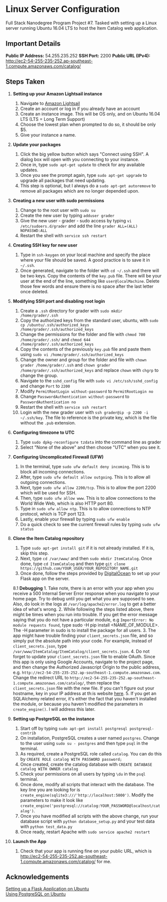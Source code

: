 # Linux Server Configuration

Full Stack Nanodegree Program Project #7. Tasked with setting up a Linux server running Ubuntu 16.04 LTS to host the Item Catalog web application.

## Important Details

__Public IP Address:__ 54.255.235.252
__SSH Port:__ 2200
__Public URL (IPv4):__ <http://ec2-54-255-235-252.ap-southeast-1.compute.amazonaws.com/catalog/>

## Steps Taken

1. **Setting up your Amazon Lightsail instance**
	1. Navigate to [Amazon Lightsail](https://lightsail.aws.amazon.com)
	2. Create an account or log in if you already have an account
	3. Create an instance image. This will be OS only, and on Ubuntu 16.04 LTS (LTS = Long Term Support)
	4. Choose the lowest plan when prompted to do so, it should be only $5.
	5. Give your instance a name.

2. **Update your packages**
	1. Click the big yellow button which says "Connect using SSH". A dialog box will open with you connecting to your instance.
	2. Once in, type `sudo apt-get update` to check for any available updates.
	3. Once you see the prompt again, type `sudo apt-get upgrade` to upgrade all packages that need updating.
	4. This step is optional, but I always do a `sudo apt-get autoremove` to remove all packages which are no longer depended upon.

3. **Creating a new user with sudo permissions**
	1. Change to the root user with `sudo su`
	2. Create the new user by typing `adduser grader`
	3. Give the new user - grader - sudo access by typing `vi /etc/sudoers.d/grader` and add the line `grader ALL=(ALL) NOPASSWD:ALL`
	4. Restart the shell with `service ssh restart`

4. **Creating SSH key for new user**
	1. Type in `ssh-keygen` on your local machine and specify the place where your file should be saved. A good practice is to save it in `~/.ssh`.
	2. Once generated, navigate to the folder with `cd ~/.ssh` and there will be two keys. Copy the contents of the `key.pub` file. There will be your user at the end of the line, something like `user@localMachine`. Delete those few words and ensure there is no space after the last letter once deleted.

5. **Modifying SSH port and disabling root login**
	1. Create a `.ssh` directory for grader with `sudo mkdir /home/grader/.ssh`
	2. Copy the authorized keys from the standard user, ubuntu, with `sudo cp /ubuntu/.ssh/authorized_keys /home/grader/.ssh/authorized_keys`
	3. Change the permissions for the folder and file with `chmod 700 /home/grader/.ssh/` and `chmod 644 /home/grader/.ssh/authorized_keys`
	4. Copy the contents of the previously `key.pub` file and paste them using `sudo vi /home/grader/.ssh/authorized_keys`
	5. Change the owner and group for the folder and file with `chown grader /home/grader/.ssh` and `chown grader /home/grader/.ssh/authorized_keys` and replace `chown` with `chgrp` to change the group.
	6. Navigate to the `sshd_config` file with `sudo vi /etc/ssh/sshd_config` and change `Port` to `2200`
	7. Modify `PermitRootLogin without-password` to `PermitRootLogin no`
	8. Change `PasswordAuthentication without-password` to `PasswordAuthentication no`
	9. Restart the shell with `service ssh restart`
	10. Login with the new grader user with `ssh grader@ip -p 2200 -i ~/.ssh/key`. The file to reference is the private key, which is the file without the `.pub` extension.

6. **Configuring timezone to UTC**
	1. Type `sudo dpkg-reconfigure tzdata` into the command line as grader
	2. Select "None of the above" and then choose "UTC" when you see it.

7. **Configuring Uncomplicated Firewall (UFW)**
	1. In the terminal, type `sudo ufw default deny incoming`. This is to block all incoming connections.
	2. After, type `sudo ufw default allow outgoing`. This is to allow all outgoing connections.
	3. Next, type `sudo ufw allow 2200/tcp`. This is to allow the port 2200 which will be used for SSH.
	4. Then, type `sudo ufw allow www`. This is to allow connections to the World Wide Web, which is also HTTP port 80.
	5. Type in `sudo ufw allow ntp`. This is to allow connections to NTP protocol, which is TCP port 123.
	6. Lastly, enable your firewall by typing `sudo ufw enable`
	7. Do a quick check to see the current firewall rules by typing `sudo ufw status`

8. **Clone the Item Catalog repository**
	1. Type `sudo apt-get install git` if it is not already installed. If it is, skip this step.
	2. Next, type `cd /var/www/` and then `sudo mkdir ItemCatalog`. Once done, type `cd ItemCatalog` and then type `git clone https://github.com/YOUR_USER/YOUR_REPOSITORY_NAME.git`
	3. Once done, follow the steps provided by [DigitalOcean](https://www.digitalocean.com/community/tutorials/how-to-deploy-a-flask-application-on-an-ubuntu-vps) to set up your Flask app on the server.

	8.1 **Debugging**
		1. Take note, there is an error with your app when you receive a 500 Internal Server Error response when you navigate to your home page. Try to debug until you get what you are supposed to see. Also, do look in the logs at `/var/log/apache2/error.log` to get a better idea of what's wrong.
		2. While following the steps listed above, there might be times when you run into trouble. If you get the error message saying that you do not have a particular module, e.g `ImportError: No module requests found`, type sudo -H pip install <NAME_OF_MODULE>. The -H parameter in sudo is to install the package for all users. 
		3. The app might have trouble finding your `client_secrets.json` file, and so simply put the absolute path into your code. For example, instead of `client_secrets.json`, type `/var/www/ItemCatalog/ItemCatalog/client_secrets.json`. 
		4. Do not forget to update your `client_secrets.json` file to enable OAuth. Since this app is only using Google Accounts, navigate to the project page, and then change the Authorized Javascript Origin to the public address, e.g. `http://ec2-54-255-235-252.ap-southeast-1.compute.amazonaws.com`. Change the redirect URL to `http://ec2-54-255-235-252.ap-southeast-1.compute.amazonaws.com/catalog/`, then replace the `client_secrets.json` file with the new file. If you can't figure out your hostname, key in your IP address at th:is website [here](http://www.hcidata.info/host2ip.cgi).
		5. If you get an SQLAlchemy related error, it's either the fact that you haven't installed the module, or because you haven't modified the parameters in `create_engine()`. I will address this later.

9. **Setting up PostgreSQL on the instance**
	1. Start off by typing `sudo apt-get install postgresql postgresql-contrib`
	2. On installation, PostgreSQL creates a user named `postgres`. Change to the user using `sudo su - postgres` and then type `psql` in the terminal.
	3. As required, create a PostgreSQL role called `catalog`. You can do this by `CREATE ROLE catalog WITH PASSWORD password;`
	4. Once created, create the catalog database with `CREATE DATABASE catalog WITH OWNER catalog`
	5. Check your permissions on all users by typing `\du` in the `psql` terminal.
	6. Once done, modify all scripts that interact with the database. The key line you are looking for is `create_engine(sqlite3:///'http://localhost:5000')`. Modify the parameters to make it look like `create_engine('postgresql://catalog:YOUR_PASSWORD@localhost/catalog')`.
	7. Once you have modified all scripts with the above change, run your database script with `python database_setup.py` and your test data with `python test_data.py`
	8. Once ready, restart Apache with `sudo service apache2 restart`

10. **Launch the App**
	1. Check that your app is running fine on your public URL, which is <http://ec2-54-255-235-252.ap-southeast-1.compute.amazonaws.com/catalog/> for me.

## Acknowledgements

[Setting up a Flask Application on Ubuntu](https://www.digitalocean.com/community/tutorials/how-to-deploy-a-flask-application-on-an-ubuntu-vps)
<br>
[Using PostgreSQL on Ubuntu](https://www.digitalocean.com/community/tutorials/how-to-install-and-use-postgresql-on-ubuntu-14-04)

